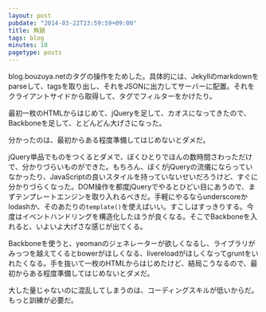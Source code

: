 ```yaml
---
layout: post
pubdate: "2014-03-22T23:59:59+09:00"
title: 無題
tags: blog
minutes: 18
pagetype: posts
---
```

blog.bouzuya.netのタグの操作をためした。具体的には、Jekyllのmarkdownをparseして、tagsを取り出し、それをJSONに出力してサーバーに配置。それをクライアントサイドから取得して、タグでフィルターをかけたり。

最初一枚のHTMLからはじめて、jQueryを足して、カオスになってきたので、Backboneを足して、とどんどん大げさになった。

分かったのは、最初からある程度準備してはじめないとダメだ。

jQuery単品でものをつくるとダメで、ぼくひとりでほんの数時間さわっただけで、分かりづらいものができた。もちろん、ぼくがjQueryの流儀にならっていなかったり、JavaScriptの良いスタイルを持っていないせいだろうけど、すぐに分かりづらくなった。DOM操作を都度jQueryでやるとひどい目にあうので、まずテンプレートエンジンを取り入れるべきだ。手軽にやるならunderscoreかlodashか、そのあたりの`template()`を使えばいい。すこしはすっきりする。今度はイベントハンドリングを構造化したほうが良くなる。そこでBackboneを入れると、いよいよ大げさな感じが出てくる。

Backboneを使うと、yeomanのジェネレーターが欲しくなるし、ライブラリがみっつを越えてくるとbowerがほしくなる、livereloadがほしくなってgruntをいれたくなる。手を抜いて一枚のHTMLからはじめたけど、結局こうなるので、最初からある程度準備してはじめないとダメだ。

大した量じゃないのに混乱してしまうのは、コーディングスキルが低いからだ。もっと訓練が必要だ。
